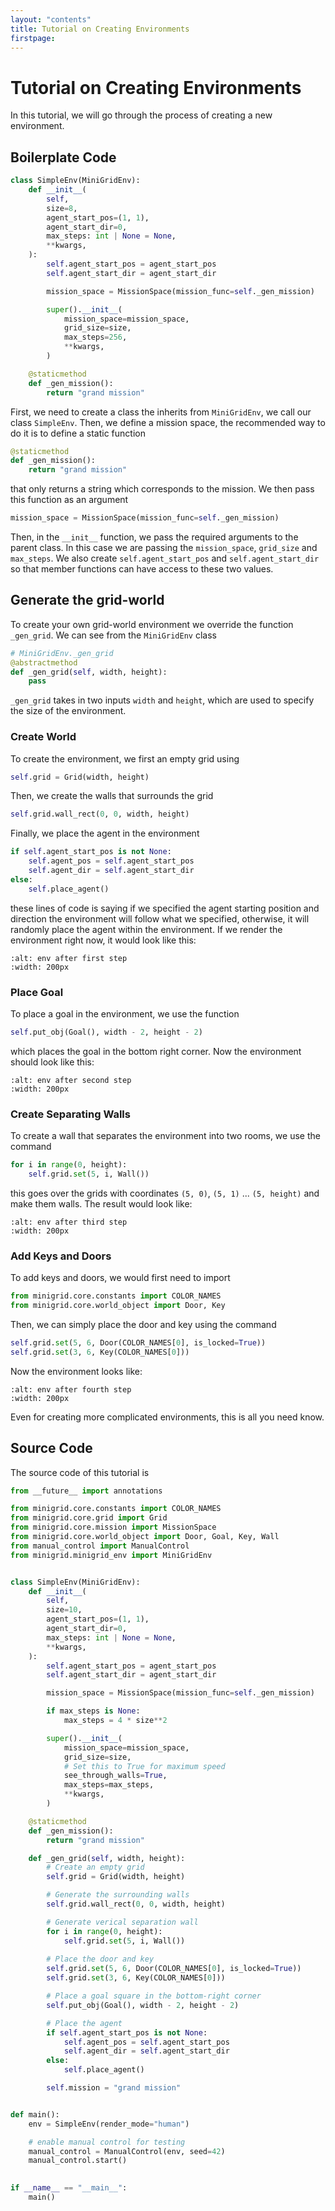 ```yaml
---
layout: "contents"
title: Tutorial on Creating Environments
firstpage:
---
```


# Tutorial on Creating Environments

In this tutorial, we will go through the process of creating a new environment. 

## Boilerplate Code

```python
class SimpleEnv(MiniGridEnv):
    def __init__(
        self,
        size=8,
        agent_start_pos=(1, 1),
        agent_start_dir=0,
        max_steps: int | None = None,
        **kwargs,
    ):
        self.agent_start_pos = agent_start_pos
        self.agent_start_dir = agent_start_dir

        mission_space = MissionSpace(mission_func=self._gen_mission)

        super().__init__(
            mission_space=mission_space,
            grid_size=size,
            max_steps=256,
            **kwargs,
        )

    @staticmethod
    def _gen_mission():
        return "grand mission"
```

First, we need to create a class the inherits from `MiniGridEnv`, we call our class `SimpleEnv`. Then, we define a mission space, the recommended way to do it is to define a static function

```python
@staticmethod
def _gen_mission():
    return "grand mission"
```

that only returns a string which corresponds to the mission. We then pass this function as an argument

```python
mission_space = MissionSpace(mission_func=self._gen_mission)
```

Then, in the `__init__` function, we pass the required arguments to the parent class. In this case we are passing the `mission_space`, `grid_size` and `max_steps`. We also create `self.agent_start_pos` and `self.agent_start_dir` so that member functions can have access to these two values.

## Generate the grid-world

To create your own grid-world environment we override the function `_gen_grid`. We can see from the `MiniGridEnv` class 

```python
# MiniGridEnv._gen_grid
@abstractmethod
def _gen_grid(self, width, height):
    pass
```

`_gen_grid` takes in two inputs `width` and `height`, which are used to specify the size of the environment. 

### Create World

To create the environment, we first an empty grid using

```python
self.grid = Grid(width, height)
```

Then, we create the walls that surrounds the grid

```python
self.grid.wall_rect(0, 0, width, height)
```
Finally, we place the agent in the environment

```python
if self.agent_start_pos is not None:
    self.agent_pos = self.agent_start_pos
    self.agent_dir = self.agent_start_dir
else:
    self.place_agent()
```

these lines of code is saying if we specified the agent starting position and direction the environment will follow what we specified, otherwise, it will randomly place the agent within the environment. If we render the environment right now, it would look like this:

```{figure} ../../figures/tutorial_imgs/first_step.png
:alt: env after first step
:width: 200px
```

### Place Goal

To place a goal in the environment, we use the function

```python
self.put_obj(Goal(), width - 2, height - 2)
```

which places the goal in the bottom right corner. Now the environment should look like this:

```{figure} ../../figures/tutorial_imgs/second_step.png
:alt: env after second step
:width: 200px
```

### Create Separating Walls

To create a wall that separates the environment into two rooms, we use the command

```python
for i in range(0, height):
    self.grid.set(5, i, Wall())
```

this goes over the grids with coordinates `(5, 0)`, `(5, 1)` ... `(5, height)` and make them walls. The result would look like:

```{figure} ../../figures/tutorial_imgs/third_step.png
:alt: env after third step
:width: 200px
```

### Add Keys and Doors

To add keys and doors, we would first need to import

```python
from minigrid.core.constants import COLOR_NAMES
from minigrid.core.world_object import Door, Key
```

Then, we can simply place the door and key using the command

```python
self.grid.set(5, 6, Door(COLOR_NAMES[0], is_locked=True))
self.grid.set(3, 6, Key(COLOR_NAMES[0]))
```

Now the environment looks like:

```{figure} ../../figures/tutorial_imgs/fourth_step.png
:alt: env after fourth step
:width: 200px
```

Even for creating more complicated environments, this is all you need know.

## Source Code

The source code of this tutorial is

```python
from __future__ import annotations

from minigrid.core.constants import COLOR_NAMES
from minigrid.core.grid import Grid
from minigrid.core.mission import MissionSpace
from minigrid.core.world_object import Door, Goal, Key, Wall
from manual_control import ManualControl
from minigrid.minigrid_env import MiniGridEnv


class SimpleEnv(MiniGridEnv):
    def __init__(
        self,
        size=10,
        agent_start_pos=(1, 1),
        agent_start_dir=0,
        max_steps: int | None = None,
        **kwargs,
    ):
        self.agent_start_pos = agent_start_pos
        self.agent_start_dir = agent_start_dir

        mission_space = MissionSpace(mission_func=self._gen_mission)

        if max_steps is None:
            max_steps = 4 * size**2

        super().__init__(
            mission_space=mission_space,
            grid_size=size,
            # Set this to True for maximum speed
            see_through_walls=True,
            max_steps=max_steps,
            **kwargs,
        )

    @staticmethod
    def _gen_mission():
        return "grand mission"

    def _gen_grid(self, width, height):
        # Create an empty grid
        self.grid = Grid(width, height)

        # Generate the surrounding walls
        self.grid.wall_rect(0, 0, width, height)

        # Generate verical separation wall
        for i in range(0, height):
            self.grid.set(5, i, Wall())
        
        # Place the door and key
        self.grid.set(5, 6, Door(COLOR_NAMES[0], is_locked=True))
        self.grid.set(3, 6, Key(COLOR_NAMES[0]))

        # Place a goal square in the bottom-right corner
        self.put_obj(Goal(), width - 2, height - 2)

        # Place the agent
        if self.agent_start_pos is not None:
            self.agent_pos = self.agent_start_pos
            self.agent_dir = self.agent_start_dir
        else:
            self.place_agent()

        self.mission = "grand mission"


def main():
    env = SimpleEnv(render_mode="human")

    # enable manual control for testing
    manual_control = ManualControl(env, seed=42)
    manual_control.start()

    
if __name__ == "__main__":
    main()
```